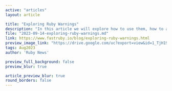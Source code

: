 ```yaml
---
active: "articles"
layout: article

title: "Exploring Ruby Warnings"
description: "In this article we will explore how to use them, how to analyze them, and some examples of interesting warnings that can be really helpful during upgrades."
file: "2023-09-14-exploring-ruby-warnings.md"
link: https://www.fastruby.io/blog/exploring-ruby-warnings.html
preview_image_link: "https://drive.google.com/uc?export=view&id=1_TjH19OJ9PabIX998SXq6bL4xeCWR9go"
tags: Aug2023
author: 'Ruby News'

preview_full_background: false
preview_blur: true

article_preview_blur: true
round_borders: false
---
```

